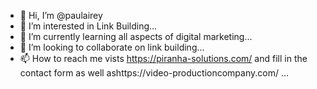 - 👋 Hi, I’m @paulairey
- 👀 I’m interested in Link Building...
- 🌱 I’m currently learning all aspects of digital marketing...
- 💞️ I’m looking to collaborate on link building...
- 📫 How to reach me vists https://piranha-solutions.com/ and fill in the contact form as well ashttps://video-productioncompany.com/  ...

<!---
paulairey/paulairey is a ✨ special ✨ repository because its `README.md` (this file) appears on your GitHub profile.
You can click the Preview link to take a look at your changes.
--->
